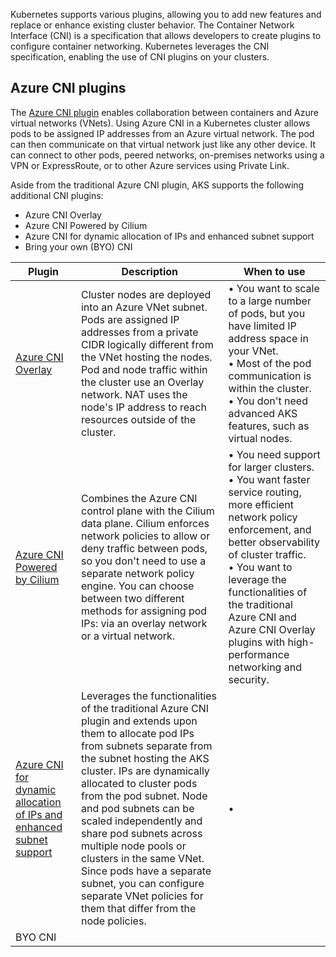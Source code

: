 Kubernetes supports various plugins, allowing you to add new features and replace or enhance existing cluster behavior. The Container Network Interface (CNI) is a specification that allows developers to create plugins to configure container networking. Kubernetes leverages the CNI specification, enabling the use of CNI plugins on your clusters.

## Azure CNI plugins

The [Azure CNI plugin](/aks/configure-azure-cni) enables collaboration between containers and Azure virtual networks (VNets). Using Azure CNI in a Kubernetes cluster allows pods to be assigned IP addresses from an Azure virtual network. The pod can then communicate on that virtual network just like any other device. It can connect to other pods, peered networks, on-premises networks using a VPN or ExpressRoute, or to other Azure services using Private Link.

Aside from the traditional Azure CNI plugin, AKS supports the following additional CNI plugins:

* Azure CNI Overlay
* Azure CNI Powered by Cilium
* Azure CNI for dynamic allocation of IPs and enhanced subnet support
* Bring your own (BYO) CNI

| Plugin | Description | When to use |
| ------ | ------------ | ----------- |
| [Azure CNI Overlay](/aks/azure-cni-overlay) | Cluster nodes are deployed into an Azure VNet subnet. Pods are assigned IP addresses from a private CIDR logically different from the VNet hosting the nodes. Pod and node traffic within the cluster use an Overlay network. NAT uses the node's IP address to reach resources outside of the cluster. | • You want to scale to a large number of pods, but you have limited IP address space in your VNet.<br/> • Most of the pod communication is within the cluster.<br/> • You don't need advanced AKS features, such as virtual nodes.|
| [Azure CNI Powered by Cilium](/aks/azure-cni-powered-by-cilium) | Combines the Azure CNI control plane with the Cilium data plane. Cilium enforces network policies to allow or deny traffic between pods, so you don't need to use a separate network policy engine. You can choose between two different methods for assigning pod IPs: via an overlay network or a virtual network. | • You need support for larger clusters.<br/> • You want faster service routing, more efficient network policy enforcement, and better observability of cluster traffic.<br/> • You want to leverage the functionalities of the traditional Azure CNI and Azure CNI Overlay plugins with high-performance networking and security. |
| [Azure CNI for dynamic allocation of IPs and enhanced subnet support](/aks/configure-azure-cni-dynamic-ip-allocation) | Leverages the functionalities of the traditional Azure CNI plugin and extends upon them to allocate pod IPs from subnets separate from the subnet hosting the AKS cluster. IPs are dynamically allocated to cluster pods from the pod subnet. Node and pod subnets can be scaled independently and share pod subnets across multiple node pools or clusters in the same VNet. Since pods have a separate subnet, you can configure separate VNet policies for them that differ from the node policies. | •  |
| BYO CNI | | |